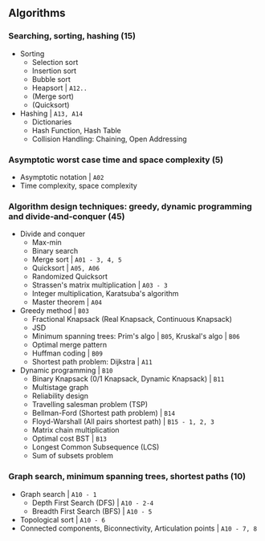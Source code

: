 ## Algorithms

### Searching, sorting, hashing (15)
* Sorting
  * Selection sort
  * Insertion sort
  * Bubble sort
  * Heapsort | `A12..`
  * (Merge sort)
  * (Quicksort)
* Hashing | `A13, A14`
  * Dictionaries
  * Hash Function, Hash Table
  * Collision Handling: Chaining, Open Addressing

### Asymptotic worst case time and space complexity (5)
* Asymptotic notation | `A02`
* Time complexity, space complexity

### Algorithm design techniques: greedy, dynamic programming and divide‐and‐conquer (45)
* Divide and conquer
  * Max-min
  * Binary search
  * Merge sort | `A01 - 3, 4, 5`
  * Quicksort | `A05, A06`
  * Randomized Quicksort
  * Strassen's matrix multiplication | `A03 - 3`
  * Integer multiplication, Karatsuba's algorithm
  * Master theorem | `A04`
* Greedy method | `B03`
  * Fractional Knapsack (Real Knapsack, Continuous Knapsack)
  * JSD
  * Minimum spanning trees: Prim's algo | `B05`, Kruskal's algo | `B06`
  * Optimal merge pattern
  * Huffman coding | `B09`
  * Shortest path problem: Dijkstra | `A11`
* Dynamic programming | `B10`
  * Binary Knapsack (0/1 Knapsack, Dynamic Knapsack) | `B11`
  * Multistage graph
  * Reliability design
  * Travelling salesman problem (TSP)
  * Bellman-Ford (Shortest path problem) | `B14`
  * Floyd-Warshall (All pairs shortest path) | `B15 - 1, 2, 3`
  * Matrix chain multiplication
  * Optimal cost BST | `B13`
  * Longest Common Subsequence (LCS)
  * Sum of subsets problem

### Graph search, minimum spanning trees, shortest paths (10)
* Graph search | `A10 - 1`
  * Depth First Search (DFS) | `A10 - 2-4`
  * Breadth First Search (BFS) | `A10 - 5`
* Topological sort | `A10 - 6`
* Connected components, Biconnectivity, Articulation points | `A10 - 7, 8`
